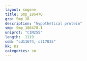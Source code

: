```yaml
---
layout: smgene
title: Smp_186470
grp: Smp_18
description: "hypothetical protein"
smp: Smp_186470.1
uniprot: "C1M255"
length:  1119
cdd: "cd11674, cl17035"
kk: ns
categories: sm
---
```

